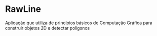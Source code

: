 # RawLine
 Aplicação que utiliza de princípios básicos de Computação Gráfica para construir objetos 2D e detectar poligonos
